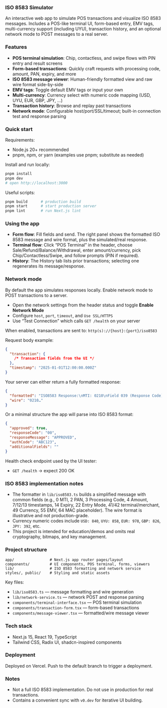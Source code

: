 ### ISO 8583 Simulator

An interactive web app to simulate POS transactions and visualize ISO 8583 messages. Includes a POS-like terminal UI, form-based entry, EMV tags, multi-currency support (including UYU), transaction history, and an optional network mode to POST messages to a real server.

### Features

- **POS terminal simulation**: Chip, contactless, and swipe flows with PIN entry and result screens
- **Form-based transactions**: Quickly craft requests with processing code, amount, PAN, expiry, and more
- **ISO 8583 message viewer**: Human-friendly formatted view and raw wire format side-by-side
- **EMV tags**: Toggle default EMV tags or input your own
- **Multi-currency**: Currency select with numeric code mapping (USD, UYU, EUR, GBP, JPY, …)
- **Transaction history**: Browse and replay past transactions
- **Network mode**: Configurable host/port/SSL/timeout; built-in connection test and response parsing

### Quick start

Requirements:

- Node.js 20+ recommended
- pnpm, npm, or yarn (examples use pnpm; substitute as needed)

Install and run locally:

```bash
pnpm install
pnpm dev
# open http://localhost:3000
```

Useful scripts:

```bash
pnpm build      # production build
pnpm start      # start production server
pnpm lint       # run Next.js lint
```

### Using the app

- **Form flow**: Fill fields and send. The right panel shows the formatted ISO 8583 message and wire format, plus the simulated/real response.
- **Terminal flow**: Click “POS Terminal” in the header, choose Sale/Refund/Balance/Withdrawal, enter amount/currency, pick Chip/Contactless/Swipe, and follow prompts (PIN if required).
- **History**: The History tab lists prior transactions; selecting one regenerates its message/response.

### Network mode

By default the app simulates responses locally. Enable network mode to POST transactions to a server.

- Open the network settings from the header status and toggle **Enable Network Mode**
- Configure `host`, `port`, `timeout`, and `Use SSL/HTTPS`
- Use “Test Connection” which calls `GET /health` on your server

When enabled, transactions are sent to:
`http(s)://{host}:{port}/iso8583`

Request body example:

```json
{
  "transaction": {
    /* Transaction fields from the UI */
  },
  "timestamp": "2025-01-01T12:00:00.000Z"
}
```

Your server can either return a fully formatted response:

```json
{
  "formatted": "ISO8583 Response:\nMTI: 0210\nField 039 (Response Code): 00\n…",
  "wire": "0210…"
}
```

Or a minimal structure the app will parse into ISO 8583 format:

```json
{
  "approved": true,
  "responseCode": "00",
  "responseMessage": "APPROVED",
  "authCode": "ABC123",
  "additionalFields": ""
}
```

Health check endpoint used by the UI tester:

- `GET /health` → expect 200 OK

### ISO 8583 implementation notes

- The formatter in `lib/iso8583.ts` builds a simplified message with common fields (e.g., 0 MTI, 2 PAN, 3 Processing Code, 4 Amount, 7/12/13 timestamps, 14 Expiry, 22 Entry Mode, 41/42 terminal/merchant, 49 Currency, 55 EMV, 64 MAC placeholder). The wire format is illustrative and not production-grade.
- Currency numeric codes include `USD: 840`, `UYU: 858`, `EUR: 978`, `GBP: 826`, `JPY: 392`, etc.
- This project is intended for education/demos and omits real cryptography, bitmaps, and key management.

### Project structure

```
app/                # Next.js app router pages/layout
components/         # UI components, POS terminal, forms, viewers
lib/                # ISO 8583 formatting and network service
styles/, public/    # Styling and static assets
```

Key files:

- `lib/iso8583.ts` — message formatting and wire generation
- `lib/network-service.ts` — network POST and response parsing
- `components/terminal-interface.tsx` — POS terminal simulation
- `components/transaction-form.tsx` — form-based transactions
- `components/message-viewer.tsx` — formatted/wire message viewer

### Tech stack

- Next.js 15, React 19, TypeScript
- Tailwind CSS, Radix UI, shadcn-inspired components

### Deployment

Deployed on Vercel. Push to the default branch to trigger a deployment.

### Notes

- Not a full ISO 8583 implementation. Do not use in production for real transactions.
- Contains a convenient sync with `v0.dev` for iterative UI building.
